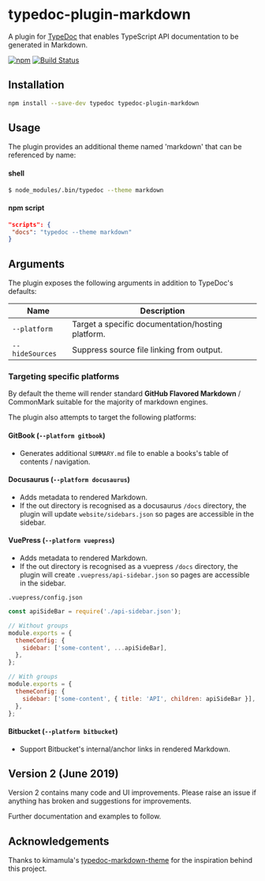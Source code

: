 # typedoc-plugin-markdown

A plugin for [TypeDoc](https://github.com/TypeStrong/typedoc) that enables TypeScript API documentation to be generated in Markdown.

[![npm](https://img.shields.io/npm/v/typedoc-plugin-markdown.svg)](https://www.npmjs.com/package/typedoc-plugin-markdown)
[![Build Status](https://travis-ci.org/tgreyuk/typedoc-plugin-markdown.svg?branch=master)](https://travis-ci.org/tgreyuk/typedoc-plugin-markdown)

## Installation

```bash
npm install --save-dev typedoc typedoc-plugin-markdown
```

## Usage

The plugin provides an additional theme named 'markdown' that can be referenced by name:

#### shell

```bash
$ node_modules/.bin/typedoc --theme markdown
```

#### npm script

```json
"scripts": {
 "docs": "typedoc --theme markdown"
}
```

## Arguments

The plugin exposes the following arguments in addition to TypeDoc's defaults:

| Name            | Description                                       |
| --------------- | ------------------------------------------------- |
| `--platform`    | Target a specific documentation/hosting platform. |
| `--hideSources` | Suppress source file linking from output.         |

### Targeting specific platforms

By default the theme will render standard **GitHub Flavored Markdown** / CommonMark suitable for the majority of markdown engines.

The plugin also attempts to target the following platforms:

#### GitBook (`--platform gitbook`)

- Generates additional `SUMMARY.md` file to enable a books's table of contents / navigation.

#### Docusaurus (`--platform docusaurus`)

- Adds metadata to rendered Markdown.
- If the out directory is recognised as a docusaurus `/docs` directory, the plugin will update `website/sidebars.json` so pages are accessible in the sidebar.

#### VuePress (`--platform vuepress`)

- Adds metadata to rendered Markdown.
- If the out directory is recognised as a vuepress `/docs` directory, the plugin will create `.vuepress/api-sidebar.json` so pages are accessible in the sidebar.

`.vuepress/config.json`

```js
const apiSideBar = require('./api-sidebar.json');

// Without groups
module.exports = {
  themeConfig: {
    sidebar: ['some-content', ...apiSideBar],
  },
};

// With groups
module.exports = {
  themeConfig: {
    sidebar: ['some-content', { title: 'API', children: apiSideBar }],
  },
};
```

#### Bitbucket (`--platform bitbucket`)

- Support Bitbucket's internal/anchor links in rendered Markdown.

## Version 2 (June 2019)

Version 2 contains many code and UI improvements. Please raise an issue if anything has broken and suggestions for improvements.

Further documentation and examples to follow.

## Acknowledgements

Thanks to kimamula's [typedoc-markdown-theme](https://github.com/kimamula/typedoc-markdown-theme) for the inspiration behind this project.
